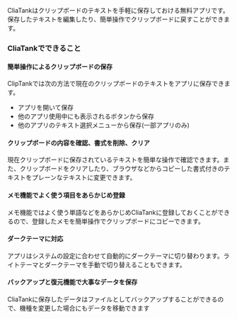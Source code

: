 CliaTankはクリップボードのテキストを手軽に保存しておける無料アプリです。
保存したテキストを編集したり、簡単操作でクリップボードに戻すことができます。

### CliaTankでできること

#### 簡単操作によるクリップボードの保存

ClipTankでは次の方法で現在のクリップボードのテキストをアプリに保存できます。

-   アプリを開いて保存
-   他のアプリ使用中にも表示されるボタンから保存
-   他のアプリのテキスト選択メニューから保存(一部アプリのみ)

#### クリップボードの内容を確認、書式を削除、クリア

現在クリップボードに保存されているテキストを簡単な操作で確認できます。また、クリップボードをクリアしたり、ブラウザなどからコピーした書式付きのテキストをプレーンなテキストに変更できます。

#### メモ機能でよく使う項目をあらかじめ登録

メモ機能ではよく使う単語などをあらかじめCliaTankに登録しておくことができるので、登録したメモを簡単操作でクリップボードにコピーできます。

#### ダークテーマに対応

アプリはシステムの設定に合わせて自動的にダークテーマに切り替わります。ライトテーマとダークテーマを手動で切り替えることもできます。

#### バックアップと復元機能で大事なデータを保存

CliaTankに保存したデータはファイルとしてバックアップすることができるので、機種を変更した場合にもデータを移動できます
